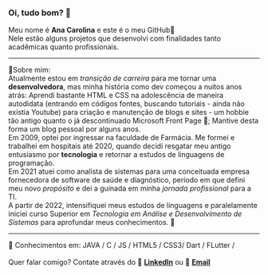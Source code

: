 ### Oi, tudo bom? 👋<br>
Meu nome é <strong>Ana Carolina</strong> e este é o meu GitHub🙋 <br>
  Nele estão alguns projetos que desenvolvi com finalidades tanto acadêmicas quanto profissionais.<br>


---
💬Sobre mim:<br>
Atualmente estou em *transição de carreira* para me tornar uma <strong>desenvolvedora</strong>, mas minha história como dev começou a nuitos anos atrás: Aprendi bastante HTML e CSS na adolescência de maneira autodidata (entrando em códigos fontes, buscando tutoriais - ainda não existia Youtube) para criação e manutenção de blogs e sites - um hobbie tão antigo quanto o já descontinuado Microsoft Front Page 👵; Mantive desta forma um blog pessoal por alguns anos. <br>
Em 2009, optei por ingressar na faculdade de Farmácia. Me formei e trabalhei em hospitais até 2020, quando decidi resgatar meu antigo entusiasmo por <strong>tecnologia</strong> e retornar a estudos de linguagens de programação.<br>
Em 2021 atuei como analista de sistemas para uma conceituada empresa fornecedora de software de saúde e diagnóstico, período em que defini meu novo <em>propósito</em> e dei a guinada em minha <em>jornada profissional</em> para a TI.<br>
A partir de 2022, intensifiquei meus estudos de linguagens e paralelamente iniciei curso Superior em <em>Tecnologia em Análise e Desenvolvimento de Sistemas</em> para aprofundar meus conhecimentos. 🚀 <br>
  
---

🔮 Conhecimentos em: JAVA / C / JS / HTML5 / CSS3/ Dart / FLutter /  <br>
<br>
Quer falar comigo? Contate através do 📣 <strong><a href="https://www.linkedin.com/in/anacarolina-fbsilveira/" target="_blank">LinkedIn</a></strong> ou 
  📧 <strong><a href="mailto:ana.fbsilveira@gmail.com" subject="ana.fbsilveira@gmail.com"> Email </a></strong> <br> 







<!--
**ana-silveira/ana-silveira** is a ✨ _special_ ✨ repository because its `README.md` (this file) appears on your GitHub profile.

Here are some ideas to get you started:

- 🔭 I’m currently working on ...
- 🌱 I’m currently learning ...
- 👯 I’m looking to collaborate on ...
- 🤔 I’m looking for help with ...
- 💬 Ask me about ...
- 📫 How to reach me: ...
- 😄 Pronouns:
- ⚡ Fun fact: ...
-->
